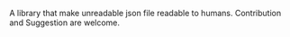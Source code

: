 
A library that make unreadable json file readable to humans.
Contribution and Suggestion are welcome.